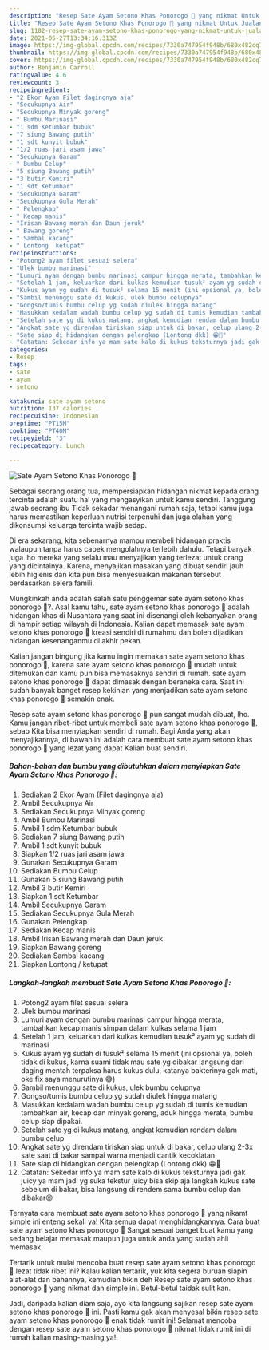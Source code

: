 ```yaml
---
description: "Resep Sate Ayam Setono Khas Ponorogo 🐯 yang nikmat Untuk Jualan"
title: "Resep Sate Ayam Setono Khas Ponorogo 🐯 yang nikmat Untuk Jualan"
slug: 1102-resep-sate-ayam-setono-khas-ponorogo-yang-nikmat-untuk-jualan
date: 2021-05-27T13:34:16.313Z
image: https://img-global.cpcdn.com/recipes/7330a747954f948b/680x482cq70/sate-ayam-setono-khas-ponorogo-🐯-foto-resep-utama.jpg
thumbnail: https://img-global.cpcdn.com/recipes/7330a747954f948b/680x482cq70/sate-ayam-setono-khas-ponorogo-🐯-foto-resep-utama.jpg
cover: https://img-global.cpcdn.com/recipes/7330a747954f948b/680x482cq70/sate-ayam-setono-khas-ponorogo-🐯-foto-resep-utama.jpg
author: Benjamin Carroll
ratingvalue: 4.6
reviewcount: 3
recipeingredient:
- "2 Ekor Ayam Filet dagingnya aja"
- "Secukupnya Air"
- "Secukupnya Minyak goreng"
- " Bumbu Marinasi"
- "1 sdm Ketumbar bubuk"
- "7 siung Bawang putih"
- "1 sdt kunyit bubuk"
- "1/2 ruas jari asam jawa"
- "Secukupnya Garam"
- " Bumbu Celup"
- "5 siung Bawang putih"
- "3 butir Kemiri"
- "1 sdt Ketumbar"
- "Secukupnya Garam"
- "Secukupnya Gula Merah"
- " Pelengkap"
- " Kecap manis"
- "Irisan Bawang merah dan Daun jeruk"
- " Bawang goreng"
- " Sambal kacang"
- " Lontong  ketupat"
recipeinstructions:
- "Potong2 ayam filet sesuai selera"
- "Ulek bumbu marinasi"
- "Lumuri ayam dengan bumbu marinasi campur hingga merata, tambahkan kecap manis simpan dalam kulkas selama 1 jam"
- "Setelah 1 jam, keluarkan dari kulkas kemudian tusuk² ayam yg sudah di marinasi"
- "Kukus ayam yg sudah di tusuk² selama 15 menit (ini opsional ya, boleh tidak di kukus, karna suami tidak mau sate yg dibakar langsung dari daging mentah terpaksa harus kukus dulu, katanya bakterinya gak mati, oke fix saya menurutinya 😅)"
- "Sambil menunggu sate di kukus, ulek bumbu celupnya"
- "Gongso/tumis bumbu celup yg sudah diulek hingga matang"
- "Masukkan kedalam wadah bumbu celup yg sudah di tumis kemudian tambahkan air, kecap dan minyak goreng, aduk hingga merata, bumbu celup siap dipakai."
- "Setelah sate yg di kukus matang, angkat kemudian rendam dalam bumbu celup"
- "Angkat sate yg direndam tiriskan siap untuk di bakar, celup ulang 2-3x sate saat di bakar sampai warna menjadi cantik kecoklatan"
- "Sate siap di hidangkan dengan pelengkap (Lontong dkk) 😁🤤"
- "Catatan: Sekedar info ya mam sate kalo di kukus teksturnya jadi gak juicy ya mam jadi yg suka tekstur juicy bisa skip aja langkah kukus sate sebelum di bakar, bisa langsung di rendem sama bumbu celup dan dibakar😉"
categories:
- Resep
tags:
- sate
- ayam
- setono

katakunci: sate ayam setono 
nutrition: 137 calories
recipecuisine: Indonesian
preptime: "PT15M"
cooktime: "PT40M"
recipeyield: "3"
recipecategory: Lunch

---
```



![Sate Ayam Setono Khas Ponorogo 🐯](https://img-global.cpcdn.com/recipes/7330a747954f948b/680x482cq70/sate-ayam-setono-khas-ponorogo-🐯-foto-resep-utama.jpg)

Sebagai seorang orang tua, mempersiapkan hidangan nikmat kepada orang tercinta adalah suatu hal yang mengasyikan untuk kamu sendiri. Tanggung jawab seorang ibu Tidak sekadar menangani rumah saja, tetapi kamu juga harus memastikan keperluan nutrisi terpenuhi dan juga olahan yang dikonsumsi keluarga tercinta wajib sedap.

Di era  sekarang, kita sebenarnya mampu membeli hidangan praktis walaupun tanpa harus capek mengolahnya terlebih dahulu. Tetapi banyak juga lho mereka yang selalu mau menyajikan yang terlezat untuk orang yang dicintainya. Karena, menyajikan masakan yang dibuat sendiri jauh lebih higienis dan kita pun bisa menyesuaikan makanan tersebut berdasarkan selera famili. 



Mungkinkah anda adalah salah satu penggemar sate ayam setono khas ponorogo 🐯?. Asal kamu tahu, sate ayam setono khas ponorogo 🐯 adalah hidangan khas di Nusantara yang saat ini disenangi oleh kebanyakan orang di hampir setiap wilayah di Indonesia. Kalian dapat memasak sate ayam setono khas ponorogo 🐯 kreasi sendiri di rumahmu dan boleh dijadikan hidangan kesenanganmu di akhir pekan.

Kalian jangan bingung jika kamu ingin memakan sate ayam setono khas ponorogo 🐯, karena sate ayam setono khas ponorogo 🐯 mudah untuk ditemukan dan kamu pun bisa memasaknya sendiri di rumah. sate ayam setono khas ponorogo 🐯 dapat dimasak dengan beraneka cara. Saat ini sudah banyak banget resep kekinian yang menjadikan sate ayam setono khas ponorogo 🐯 semakin enak.

Resep sate ayam setono khas ponorogo 🐯 pun sangat mudah dibuat, lho. Kamu jangan ribet-ribet untuk membeli sate ayam setono khas ponorogo 🐯, sebab Kita bisa menyiapkan sendiri di rumah. Bagi Anda yang akan menyajikannya, di bawah ini adalah cara membuat sate ayam setono khas ponorogo 🐯 yang lezat yang dapat Kalian buat sendiri.

<!--inarticleads1-->

##### Bahan-bahan dan bumbu yang dibutuhkan dalam menyiapkan Sate Ayam Setono Khas Ponorogo 🐯:

1. Sediakan 2 Ekor Ayam (Filet dagingnya aja)
1. Ambil Secukupnya Air
1. Sediakan Secukupnya Minyak goreng
1. Ambil  Bumbu Marinasi
1. Ambil 1 sdm Ketumbar bubuk
1. Sediakan 7 siung Bawang putih
1. Ambil 1 sdt kunyit bubuk
1. Siapkan 1/2 ruas jari asam jawa
1. Gunakan Secukupnya Garam
1. Sediakan  Bumbu Celup
1. Gunakan 5 siung Bawang putih
1. Ambil 3 butir Kemiri
1. Siapkan 1 sdt Ketumbar
1. Ambil Secukupnya Garam
1. Sediakan Secukupnya Gula Merah
1. Gunakan  Pelengkap
1. Sediakan  Kecap manis
1. Ambil Irisan Bawang merah dan Daun jeruk
1. Siapkan  Bawang goreng
1. Sediakan  Sambal kacang
1. Siapkan  Lontong / ketupat




<!--inarticleads2-->

##### Langkah-langkah membuat Sate Ayam Setono Khas Ponorogo 🐯:

1. Potong2 ayam filet sesuai selera
1. Ulek bumbu marinasi
1. Lumuri ayam dengan bumbu marinasi campur hingga merata, tambahkan kecap manis simpan dalam kulkas selama 1 jam
1. Setelah 1 jam, keluarkan dari kulkas kemudian tusuk² ayam yg sudah di marinasi
1. Kukus ayam yg sudah di tusuk² selama 15 menit (ini opsional ya, boleh tidak di kukus, karna suami tidak mau sate yg dibakar langsung dari daging mentah terpaksa harus kukus dulu, katanya bakterinya gak mati, oke fix saya menurutinya 😅)
1. Sambil menunggu sate di kukus, ulek bumbu celupnya
1. Gongso/tumis bumbu celup yg sudah diulek hingga matang
1. Masukkan kedalam wadah bumbu celup yg sudah di tumis kemudian tambahkan air, kecap dan minyak goreng, aduk hingga merata, bumbu celup siap dipakai.
1. Setelah sate yg di kukus matang, angkat kemudian rendam dalam bumbu celup
1. Angkat sate yg direndam tiriskan siap untuk di bakar, celup ulang 2-3x sate saat di bakar sampai warna menjadi cantik kecoklatan
1. Sate siap di hidangkan dengan pelengkap (Lontong dkk) 😁🤤
1. Catatan: Sekedar info ya mam sate kalo di kukus teksturnya jadi gak juicy ya mam jadi yg suka tekstur juicy bisa skip aja langkah kukus sate sebelum di bakar, bisa langsung di rendem sama bumbu celup dan dibakar😉




Ternyata cara membuat sate ayam setono khas ponorogo 🐯 yang nikamt simple ini enteng sekali ya! Kita semua dapat menghidangkannya. Cara buat sate ayam setono khas ponorogo 🐯 Sangat sesuai banget buat kamu yang sedang belajar memasak maupun juga untuk anda yang sudah ahli memasak.

Tertarik untuk mulai mencoba buat resep sate ayam setono khas ponorogo 🐯 lezat tidak ribet ini? Kalau kalian tertarik, yuk kita segera buruan siapin alat-alat dan bahannya, kemudian bikin deh Resep sate ayam setono khas ponorogo 🐯 yang nikmat dan simple ini. Betul-betul taidak sulit kan. 

Jadi, daripada kalian diam saja, ayo kita langsung sajikan resep sate ayam setono khas ponorogo 🐯 ini. Pasti kamu gak akan menyesal bikin resep sate ayam setono khas ponorogo 🐯 enak tidak rumit ini! Selamat mencoba dengan resep sate ayam setono khas ponorogo 🐯 nikmat tidak rumit ini di rumah kalian masing-masing,ya!.

